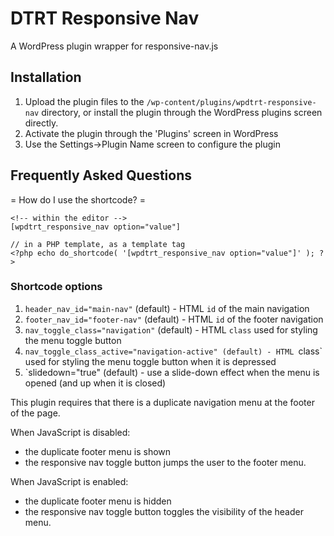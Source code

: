 # DTRT Responsive Nav

A WordPress plugin wrapper for responsive-nav.js

## Installation

1. Upload the plugin files to the `/wp-content/plugins/wpdtrt-responsive-nav` directory, or install the plugin through the WordPress plugins screen directly.
2. Activate the plugin through the 'Plugins' screen in WordPress
3. Use the Settings->Plugin Name screen to configure the plugin

## Frequently Asked Questions

= How do I use the shortcode? =

```
<!-- within the editor -->
[wpdtrt_responsive_nav option="value"]

// in a PHP template, as a template tag
<?php echo do_shortcode( '[wpdtrt_responsive_nav option="value"]' ); ?>
```

### Shortcode options

1. `header_nav_id="main-nav"` (default) - HTML `id` of the main navigation
2. `footer_nav_id="footer-nav"` (default) - HTML `id` of the footer navigation
3. `nav_toggle_class="navigation"` (default) - HTML `class` used for styling the menu toggle button
4. `nav_toggle_class_active="navigation-active" (default) - HTML `class` used for styling the menu toggle button when it is depressed
4. `slidedown="true" (default) - use a slide-down effect when the menu is opened (and up when it is closed)

This plugin requires that there is a duplicate navigation menu at the footer of the page.

When JavaScript is disabled:

* the duplicate footer menu is shown
* the responsive nav toggle button jumps the user to the footer menu.

When JavaScript is enabled:

* the duplicate footer menu is hidden
* the responsive nav toggle button toggles the visibility of the header menu.
